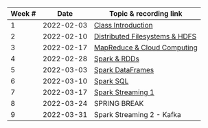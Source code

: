 | Week # | Date | Topic & recording link |
| -- | -- | -- |
| 1 | 2022-02-03 | [Class Introduction](https://umbc.webex.com/umbc/ldr.php?RCID=69c376ea41fa82f32b56c5ce8fcad3df) |
| 2 | 2022-02-10 | [Distributed Filesystems & HDFS](https://umbc.webex.com/umbc/ldr.php?RCID=1216d1c4ce60e9bdd6d23d230cadca2f) |
| 3 | 2022-02-17 | [MapReduce & Cloud Computing](https://umbc.webex.com/umbc/ldr.php?RCID=e938ca1c5fb8f740f1293937b261946d) |
| 4 | 2022-02-28 | [Spark & RDDs](https://umbc.webex.com/umbc/ldr.php?RCID=131693545b39e139f84d8d8223db713a) |
| 5 | 2022-03-03 | [Spark DataFrames](https://umbc.webex.com/recordingservice/sites/umbc/recording/fd27b2a07d7d103abfff0050568f95d3/playback) |
| 6 | 2022-03-10 | [Spark SQL](https://umbc.webex.com/umbc/ldr.php?RCID=4d79766dfa9c1310b8631e0528740a8c)
| 7 | 2022-03-17 | [Spark Streaming 1](https://umbc.webex.com/umbc/ldr.php?RCID=9075a7c09f5cee3d4ec1b2e32304e3a3)
| 8 | 2022-03-24 | SPRING BREAK |
| 9 | 2022-03-31 | Spark Streaming 2 - Kafka |
